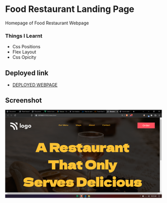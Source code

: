 # Food Restaurant Landing Page

Homepage of Food Restaurant Webpage

### Things I Learnt
- Css Positions 
- Flex Layout
- Css Opicity

## Deployed link
- [DEPLOYED WEBPAGE](https://ffoodrestaurant.netlify.app/)

## Screenshot
![deployerlink](Project%202%20Output.jpg)
